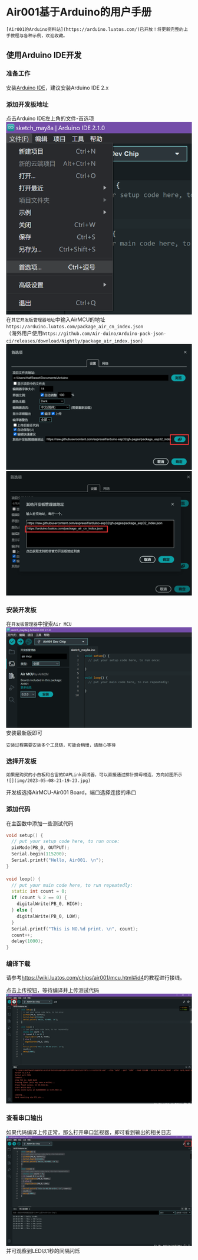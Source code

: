 # Air001基于Arduino的用户手册

```{note}
[Air001的Arduino资料站](https://arduino.luatos.com/)已开放！将更新完整的上手教程与各种示例，欢迎收藏。
```

## 使用Arduino IDE开发
### 准备工作

安装[Arduino IDE](https://www.arduino.cc/en/software)，建议安装Arduino IDE 2.x

### 添加开发板地址
点击Arduino IDE左上角的文件-首选项
![](img/2023-05-08-23-12-46.png)
在`其它开发板管理器地址`中输入AirMCU的地址 `https://arduino.luatos.com/package_air_cn_index.json`  
（海外用户使用`https://github.com/Air-duino/Arduino-pack-json-ci/releases/download/Nightly/package_air_index.json`）
![](img/2023-05-08-23-13-35.png)
![](img/2023-05-08-23-16-50.png)

### 安装开发板
在`开发板管理器`中搜索`Air MCU`
![](img/2023-05-08-23-18-51.png)
安装最新版即可

```{note}
安装过程需要安装多个工具链，可能会稍慢，请耐心等待
```

### 选择开发板

```{note}
如果是购买的小白板和合宙的DAPLink调试器，可以直接通过排针排母相连，方向如图所示
![](img/2023-05-08-21-19-23.jpg)
```

开发板选择AirMCU-Air001 Board，端口选择连接的串口

### 添加代码
在主函数中添加一些测试代码

```cpp
void setup() {
  // put your setup code here, to run once:
  pinMode(PB_0, OUTPUT);
  Serial.begin(115200);
  Serial.printf("Hello, Air001. \n");
}

void loop() {
  // put your main code here, to run repeatedly:
  static int count = 0;
  if (count % 2 == 0) {
    digitalWrite(PB_0, HIGH);
  } else {
    digitalWrite(PB_0, LOW);
  }
  Serial.printf("This is NO.%d print. \n", count);
  count++;
  delay(1000);
}
```

### 编译下载

请参考<https://wiki.luatos.com/chips/air001/mcu.html#id4>的教程进行接线。

点击上传按钮，等待编译并上传测试代码
![](img/2023-05-08-23-29-24.png)

### 查看串口输出
如果代码编译上传正常，那么打开串口监视器，即可看到输出的相关日志
![](img/2023-05-08-23-30-57.png)
并可观察到LED以1秒的间隔闪烁
